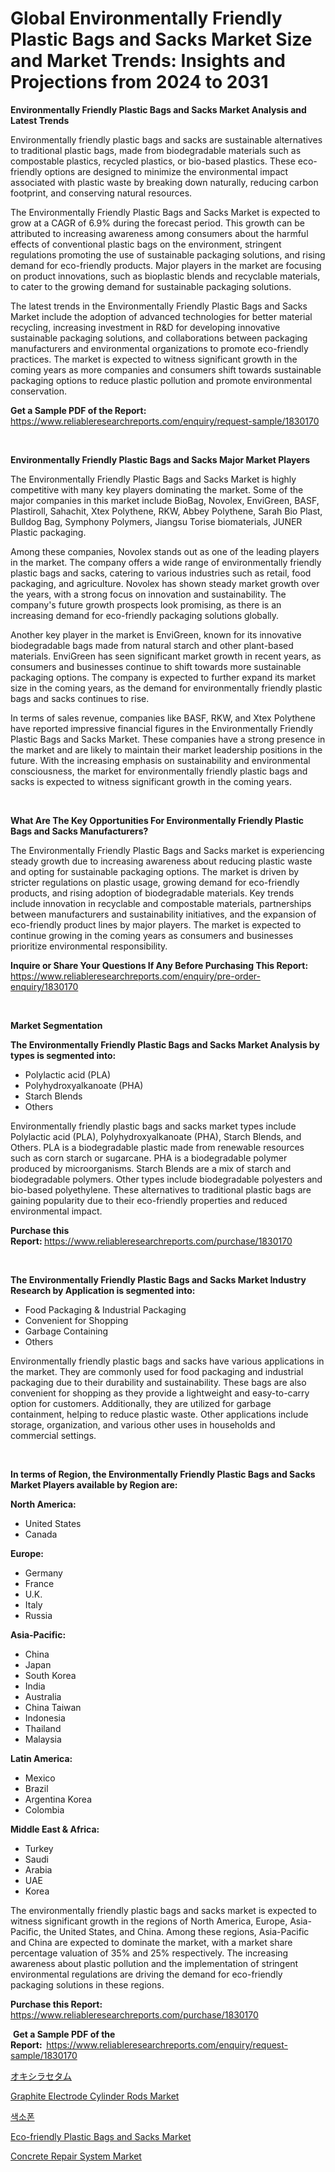 <p><h1>Global Environmentally Friendly Plastic Bags and Sacks Market Size and Market Trends: Insights and Projections from 2024 to 2031</h1></p><p><strong>Environmentally Friendly Plastic Bags and Sacks Market Analysis and Latest Trends</strong></p>
<p><p>Environmentally friendly plastic bags and sacks are sustainable alternatives to traditional plastic bags, made from biodegradable materials such as compostable plastics, recycled plastics, or bio-based plastics. These eco-friendly options are designed to minimize the environmental impact associated with plastic waste by breaking down naturally, reducing carbon footprint, and conserving natural resources.</p><p>The Environmentally Friendly Plastic Bags and Sacks Market is expected to grow at a CAGR of 6.9% during the forecast period. This growth can be attributed to increasing awareness among consumers about the harmful effects of conventional plastic bags on the environment, stringent regulations promoting the use of sustainable packaging solutions, and rising demand for eco-friendly products. Major players in the market are focusing on product innovations, such as bioplastic blends and recyclable materials, to cater to the growing demand for sustainable packaging solutions.</p><p>The latest trends in the Environmentally Friendly Plastic Bags and Sacks Market include the adoption of advanced technologies for better material recycling, increasing investment in R&D for developing innovative sustainable packaging solutions, and collaborations between packaging manufacturers and environmental organizations to promote eco-friendly practices. The market is expected to witness significant growth in the coming years as more companies and consumers shift towards sustainable packaging options to reduce plastic pollution and promote environmental conservation.</p></p>
<p><strong>Get a Sample PDF of the Report:&nbsp;</strong> <a href="https://www.reliableresearchreports.com/enquiry/request-sample/1830170">https://www.reliableresearchreports.com/enquiry/request-sample/1830170</a></p>
<p>&nbsp;</p>
<p><strong>Environmentally Friendly Plastic Bags and Sacks Major Market Players</strong></p>
<p><p>The Environmentally Friendly Plastic Bags and Sacks Market is highly competitive with many key players dominating the market. Some of the major companies in this market include BioBag, Novolex, EnviGreen, BASF, Plastiroll, Sahachit, Xtex Polythene, RKW, Abbey Polythene, Sarah Bio Plast, Bulldog Bag, Symphony Polymers, Jiangsu Torise biomaterials, JUNER Plastic packaging.</p><p>Among these companies, Novolex stands out as one of the leading players in the market. The company offers a wide range of environmentally friendly plastic bags and sacks, catering to various industries such as retail, food packaging, and agriculture. Novolex has shown steady market growth over the years, with a strong focus on innovation and sustainability. The company's future growth prospects look promising, as there is an increasing demand for eco-friendly packaging solutions globally.</p><p>Another key player in the market is EnviGreen, known for its innovative biodegradable bags made from natural starch and other plant-based materials. EnviGreen has seen significant market growth in recent years, as consumers and businesses continue to shift towards more sustainable packaging options. The company is expected to further expand its market size in the coming years, as the demand for environmentally friendly plastic bags and sacks continues to rise.</p><p>In terms of sales revenue, companies like BASF, RKW, and Xtex Polythene have reported impressive financial figures in the Environmentally Friendly Plastic Bags and Sacks Market. These companies have a strong presence in the market and are likely to maintain their market leadership positions in the future. With the increasing emphasis on sustainability and environmental consciousness, the market for environmentally friendly plastic bags and sacks is expected to witness significant growth in the coming years.</p></p>
<p>&nbsp;</p>
<p><strong>What Are The Key Opportunities For Environmentally Friendly Plastic Bags and Sacks Manufacturers?</strong></p>
<p><p>The Environmentally Friendly Plastic Bags and Sacks market is experiencing steady growth due to increasing awareness about reducing plastic waste and opting for sustainable packaging options. The market is driven by stricter regulations on plastic usage, growing demand for eco-friendly products, and rising adoption of biodegradable materials. Key trends include innovation in recyclable and compostable materials, partnerships between manufacturers and sustainability initiatives, and the expansion of eco-friendly product lines by major players. The market is expected to continue growing in the coming years as consumers and businesses prioritize environmental responsibility.</p></p>
<p><strong>Inquire or Share Your Questions If Any Before Purchasing This Report:</strong> <a href="https://www.reliableresearchreports.com/enquiry/pre-order-enquiry/1830170">https://www.reliableresearchreports.com/enquiry/pre-order-enquiry/1830170</a></p>
<p>&nbsp;</p>
<p><strong>Market Segmentation</strong></p>
<p><strong>The Environmentally Friendly Plastic Bags and Sacks Market Analysis by types is segmented into:</strong></p>
<p><ul><li>Polylactic acid (PLA)</li><li>Polyhydroxyalkanoate (PHA)</li><li>Starch Blends</li><li>Others</li></ul></p>
<p><p>Environmentally friendly plastic bags and sacks market types include Polylactic acid (PLA), Polyhydroxyalkanoate (PHA), Starch Blends, and Others. PLA is a biodegradable plastic made from renewable resources such as corn starch or sugarcane. PHA is a biodegradable polymer produced by microorganisms. Starch Blends are a mix of starch and biodegradable polymers. Other types include biodegradable polyesters and bio-based polyethylene. These alternatives to traditional plastic bags are gaining popularity due to their eco-friendly properties and reduced environmental impact.</p></p>
<p><strong>Purchase this Report:&nbsp;</strong><a href="https://www.reliableresearchreports.com/purchase/1830170">https://www.reliableresearchreports.com/purchase/1830170</a></p>
<p>&nbsp;</p>
<p><strong>The Environmentally Friendly Plastic Bags and Sacks Market Industry Research by Application is segmented into:</strong></p>
<p><ul><li>Food Packaging & Industrial Packaging</li><li>Convenient for Shopping</li><li>Garbage Containing</li><li>Others</li></ul></p>
<p><p>Environmentally friendly plastic bags and sacks have various applications in the market. They are commonly used for food packaging and industrial packaging due to their durability and sustainability. These bags are also convenient for shopping as they provide a lightweight and easy-to-carry option for customers. Additionally, they are utilized for garbage containment, helping to reduce plastic waste. Other applications include storage, organization, and various other uses in households and commercial settings.</p></p>
<p>&nbsp;</p>
<p><strong>In terms of Region, the Environmentally Friendly Plastic Bags and Sacks Market Players available by Region are:</strong></p>
<p>
    <p> <strong> North America: </strong>
        <ul>
            <li>United States</li>
            <li>Canada</li>
        </ul>
        </p> 
    <p> <strong> Europe: </strong>
        <ul>
            <li>Germany</li>
            <li>France</li>
            <li>U.K.</li>
            <li>Italy</li>
            <li>Russia</li>
        </ul>
        </p> 
    <p> <strong> Asia-Pacific: </strong>
        <ul>
            <li>China</li>
            <li>Japan</li>
            <li>South Korea</li>
            <li>India</li>
            <li>Australia</li>
            <li>China Taiwan</li>
            <li>Indonesia</li>
            <li>Thailand</li>
            <li>Malaysia</li>
        </ul>
        </p> 
    <p> <strong> Latin America: </strong>
        <ul>
            <li>Mexico</li>
            <li>Brazil</li>
            <li>Argentina Korea</li>
            <li>Colombia</li>
        </ul>
        </p> 
    <p> <strong> Middle East & Africa: </strong>
        <ul>
            <li>Turkey</li>
            <li>Saudi</li>
            <li>Arabia</li>
            <li>UAE</li>
            <li>Korea</li>
        </ul>
    </p>
    </p>
<p><p>The environmentally friendly plastic bags and sacks market is expected to witness significant growth in the regions of North America, Europe, Asia-Pacific, the United States, and China. Among these regions, Asia-Pacific and China are expected to dominate the market, with a market share percentage valuation of 35% and 25% respectively. The increasing awareness about plastic pollution and the implementation of stringent environmental regulations are driving the demand for eco-friendly packaging solutions in these regions.</p></p>
<p><strong>Purchase this Report: </strong><a href="https://www.reliableresearchreports.com/purchase/1830170">https://www.reliableresearchreports.com/purchase/1830170</a></p>
<p>&nbsp;<strong>Get a Sample PDF of the Report:&nbsp;&nbsp;</strong><a href="https://www.reliableresearchreports.com/enquiry/request-sample/1830170">https://www.reliableresearchreports.com/enquiry/request-sample/1830170</a></p>
<p><strong></strong></p>
<p><p><a href="https://github.com/ycmtqqhvk3273/Market-Research-Report-List-1/blob/main/24937211335.md">オキシラセタム</a></p><p><a href="https://github.com/irfadac/Market-Research-Report-List-2/blob/main/graphite-electrode-cylinder-rods-market.md">Graphite Electrode Cylinder Rods Market</a></p><p><a href="https://github.com/lkwggful07722/Market-Research-Report-List-1/blob/main/9039519937.md">색소폰</a></p><p><a href="https://github.com/ashepherd82/Market-Research-Report-List-3/blob/main/eco-friendly-plastic-bags-and-sacks-market.md">Eco-friendly Plastic Bags and Sacks Market</a></p><p><a href="https://issuu.com/reportprime-2/docs/concrete-repair-system-market-size-2030.pptx">Concrete Repair System Market</a></p></p>